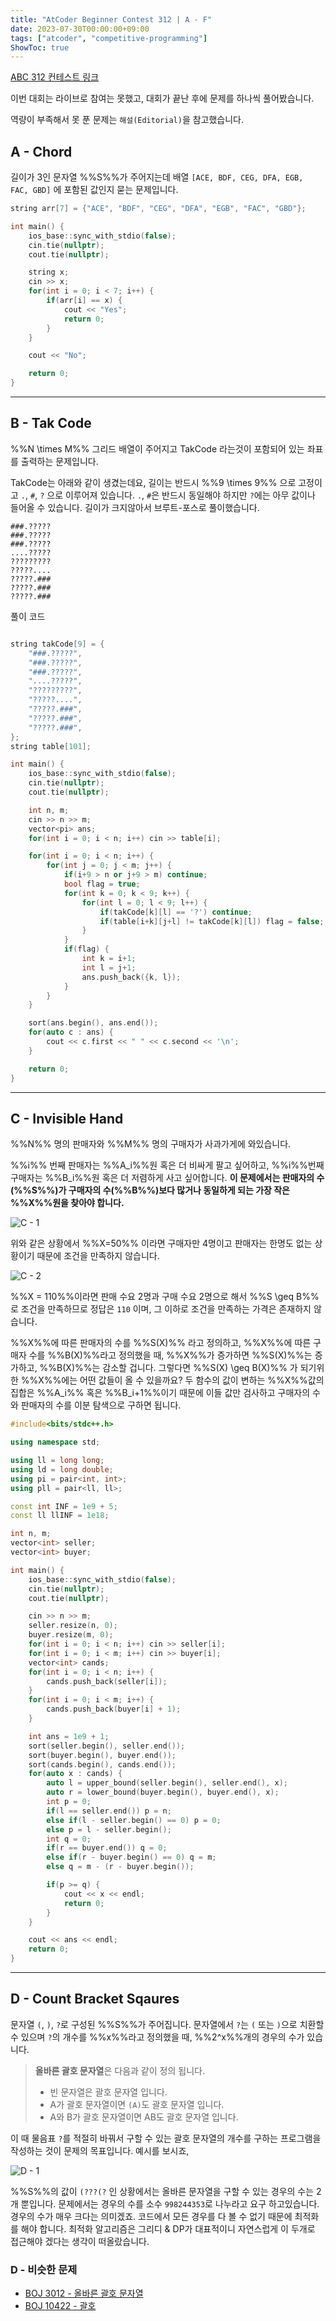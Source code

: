 ```yaml
---
title: "AtCoder Beginner Contest 312 | A - F"
date: 2023-07-30T00:00:00+09:00
tags: ["atcoder", "competitive-programming"]
ShowToc: true
---
```


[ABC 312 컨테스트 링크](https://atcoder.jp/contests/abc312/tasks)

이번 대회는 라이브로 참여는 못했고, 대회가 끝난 후에 문제를 하나씩 풀어봤습니다.

역량이 부족해서 못 푼 문제는 `해설(Editorial)`을 참고했습니다.

## A - Chord
길이가 3인 문자열 %%S%%가 주어지는데 배열 `[ACE, BDF, CEG, DFA, EGB, FAC, GBD]` 에 포함된 값인지 묻는 문제입니다.

```cpp
string arr[7] = {"ACE", "BDF", "CEG", "DFA", "EGB", "FAC", "GBD"};

int main() {
    ios_base::sync_with_stdio(false);
    cin.tie(nullptr);
    cout.tie(nullptr);

    string x;
    cin >> x;
    for(int i = 0; i < 7; i++) {
        if(arr[i] == x) {
            cout << "Yes";
            return 0;
        }
    }

    cout << "No";

    return 0;
}
```

---

## B - Tak Code
%%N \times M%% 그리드 배열이 주어지고 TakCode 라는것이 포함되어 있는 좌표를 출력하는 문제입니다.

TakCode는 아래와 같이 생겼는데요, 길이는 반드시 %%9 \times 9%% 으로 고정이고 `.`, `#`, `?` 으로 이루어져 있습니다.
`.`, `#`은 반드시 동일해야 하지만 `?`에는 아무 값이나 들어올 수 있습니다. 길이가 크지않아서 브루트-포스로 풀이했습니다.

```shell
###.?????
###.?????
###.?????
....?????
?????????
?????....
?????.###
?????.###
?????.###
```

풀이 코드

```cpp

string takCode[9] = {
    "###.?????",
    "###.?????",
    "###.?????",
    "....?????",
    "?????????",
    "?????....",
    "?????.###",
    "?????.###",
    "?????.###",
};
string table[101];

int main() {
    ios_base::sync_with_stdio(false);
    cin.tie(nullptr);
    cout.tie(nullptr);

    int n, m;
    cin >> n >> m;
    vector<pi> ans;
    for(int i = 0; i < n; i++) cin >> table[i];

    for(int i = 0; i < n; i++) {
        for(int j = 0; j < m; j++) {
            if(i+9 > n or j+9 > m) continue;
            bool flag = true;
            for(int k = 0; k < 9; k++) {
                for(int l = 0; l < 9; l++) {
                    if(takCode[k][l] == '?') continue;
                    if(table[i+k][j+l] != takCode[k][l]) flag = false;
                }
            }
            if(flag) {
                int k = i+1;
                int l = j+1;
                ans.push_back({k, l});
            }
        }
    }

    sort(ans.begin(), ans.end());
    for(auto c : ans) {
        cout << c.first << " " << c.second << '\n';
    }

    return 0;
}
```

---

## C - Invisible Hand
%%N%% 명의 판매자와 %%M%% 명의 구매자가 사과가게에 와있습니다.

%%i%% 번째 판매자는 %%A_i%%원 혹은 더 비싸게 팔고 싶어하고, %%i%%번째 구매자는 %%B_i%%원 혹은 더 저렴하게 사고 싶어합니다.
**이 문제에서는 판매자의 수(%%S%%)가 구매자의 수(%%B%%)보다 많거나 동일하게 되는 가장 작은 %%X%%원을 찾아야 합니다.**

![C - 1](/images/abc312/c_1.png)

위와 같은 상황에서 %%X=50%% 이라면 구매자만 4명이고 판매자는 한명도 없는 상황이기 때문에 조건을 만족하지 않습니다.

![C - 2](/images/abc312/c_2.png)

%%X = 110%%이라면 판매 수요 2명과 구매 수요 2명으로 해서 %%S \geq B%%로 조건을 만족하므로 정답은 `110` 이며, 그 이하로 조건을 만족하는 가격은 존재하지 않습니다.

%%X%%에 따른 판매자의 수를 %%S(X)%% 라고 정의하고, %%X%%에 따른 구매자 수를 %%B(X)%%라고 정의했을 때, %%X%%가 증가하면 %%S(X)%%는 증가하고, %%B(X)%%는 감소할 겁니다. 
그렇다면 %%S(X) \geq B(X)%% 가 되기위한 %%X%%에는 어떤 값들이 올 수 있을까요? 두 함수의 값이 변하는 %%X%%값의 집합은 %%A_i%% 혹은 %%B_i+1%%이기 때문에 이들 값만 검사하고 구매자의 수와 판매자의 수를 이분 탐색으로 구하면 됩니다.

```cpp
#include<bits/stdc++.h>

using namespace std;

using ll = long long;
using ld = long double;
using pi = pair<int, int>;
using pll = pair<ll, ll>;

const int INF = 1e9 + 5;
const ll llINF = 1e18;

int n, m;
vector<int> seller;
vector<int> buyer;

int main() {
    ios_base::sync_with_stdio(false);
    cin.tie(nullptr);
    cout.tie(nullptr);

    cin >> n >> m;
    seller.resize(n, 0);
    buyer.resize(m, 0);
    for(int i = 0; i < n; i++) cin >> seller[i];
    for(int i = 0; i < m; i++) cin >> buyer[i];
    vector<int> cands;
    for(int i = 0; i < n; i++) {
        cands.push_back(seller[i]);
    }
    for(int i = 0; i < m; i++) {
        cands.push_back(buyer[i] + 1);
    }

    int ans = 1e9 + 1;
    sort(seller.begin(), seller.end());
    sort(buyer.begin(), buyer.end());
    sort(cands.begin(), cands.end());
    for(auto x : cands) {
        auto l = upper_bound(seller.begin(), seller.end(), x);
        auto r = lower_bound(buyer.begin(), buyer.end(), x);
        int p = 0;
        if(l == seller.end()) p = n;
        else if(l - seller.begin() == 0) p = 0;
        else p = l - seller.begin();
        int q = 0;
        if(r == buyer.end()) q = 0;
        else if(r - buyer.begin() == 0) q = m;
        else q = m - (r - buyer.begin());

        if(p >= q) {
            cout << x << endl;
            return 0;
        }
    }

    cout << ans << endl;
    return 0;
}
```

---

## D - Count Bracket Sqaures

문자열 `(`, `)`, `?`로 구성된 %%S%%가 주어집니다.
문자열에서 `?`는 `(` 또는 `)`으로 치환할 수 있으며 `?`의 개수를 %%x%%라고 정의했을 때, %%2^x%%개의 경우의 수가 있습니다.

> **올바른 괄호 문자열**은 다음과 같이 정의 됩니다.
> - 빈 문자열은 괄호 문자열 입니다.
> - A가 괄호 문자열이면 `(A)`도 괄호 문자열 입니다.
> - A와 B가 괄호 문자열이면 AB도 괄호 문자열 입니다.

이 때 물음표 `?`를 적절히 바꿔서 구할 수 있는 괄호 문자열의 개수를 구하는 프로그램을 작성하는 것이 문제의 목표입니다. 예시를 보시죠,

![D - 1](/images/abc312/d_1.png)

%%S%%의 값이 `(???(?` 인 상황에서는 올바른 문자열을 구할 수 있는 경우의 수는 2개 뿐입니다. 
문제에서는 경우의 수를 소수 `998244353`로 나누라고 요구 하고있습니다. 경우의 수가 매우 크다는 의미겠죠.
코드에서 모든 경우를 다 볼 수 없기 때문에 최적화를 해야 합니다. 최적화 알고리즘은 그리디 & DP가 대표적이니 자연스럽게 이 두개로 접근해야 겠다는 생각이 떠올랐습니다.

### D - 비슷한 문제
- [BOJ 3012 - 올바른 괄호 문자열](https://www.acmicpc.net/problem/3012)
- [BOJ 10422 - 괄호]([boj.kr/](https://www.acmicpc.net/problem/10422))